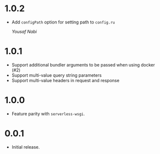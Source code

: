 # 1.0.2

- Add `configPath` option for setting path to `config.ru`

  _Yousaf Nabi_

# 1.0.1

- Support additional bundler arguments to be passed when using docker (#2)
- Support multi-value query string parameters
- Support multi-value headers in request and response

# 1.0.0

- Feature parity with `serverless-wsgi`.

# 0.0.1

- Initial release.
